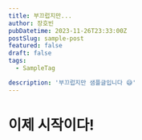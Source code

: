 ```yaml
---
title: 부끄럽지만...
author: 장호빈
pubDatetime: 2023-11-26T23:33:00Z
postSlug: sample-post
featured: false
draft: false
tags:
  - SampleTag

description: '부끄럽지만 샘플글입니다 😅'
---
```


# 이제 시작이다!
